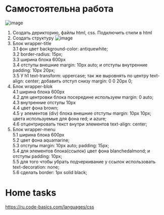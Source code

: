 # Самостоятельна работа
![image](https://user-images.githubusercontent.com/113675674/193549179-903ba7eb-852b-411d-9e82-359a3aff32fc.png)

1. Создать дерикторию, файлы html, css. Подключить стили в html
2. Создать структуру 
![image](https://user-images.githubusercontent.com/113675674/193545855-1778c8d7-dc4a-465f-a298-f8082fcb258d.png)
3. Блок wrapper-title  
  3.1 фон цвет background-color: antiquewhite;  
  3.2 border-radius: 15px;  
  3.3 ширина блока 600px  
  3.4 отступы внешние margin: 10px auto; и отступы внутренние padding: 10px 20px;  
  3.5 У h1 text-transform: uppercase; так же выровнять по центру text-align: center; добавить отступ снизу margin: 0 0 20px 0;
4. Блок wrapper-blok  
  4.1 ширина блока 600px  
  4.2 для центровки блока посередине используем margin: 0 auto;  
  4.3 внутренние отступы 10px  
  4.4 цвет фона brown;  
  4.5 у элементов (div) блока внешние отступы     margin: 10px 10px; цвета используемые для фона red; и azure;  
  4.6 отцентрировать текст внутри элементов text-align: center;
5. Блок wrapper-menu  
  5.1 ширина блока 600px  
  5.2 цвет фона aquamarine;  
  5.3 отступы margin: 10px auto; padding: 15px;  
  5.4 для элементов блока(ссылок) цвет фона blanchedalmond; и отступы padding: 10px;  
  5.5 для того чтобы убрать подчеркивание у ссылок использовать text-decoration: none;  
  5.6 сделать border: 1px solid black;


# Home tasks
https://ru.code-basics.com/languages/css

